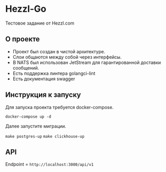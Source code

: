 # Hezzl-Go
Тестовое задание от Hezzl.com
## О проекте
- Проект был создан в чистой архитектуре. 
- Слои общаются между собой через интерфейсы.
- В NATS был использован JetStream для гарантированной доставки сообщений.
- Есть поддержка линтера golangci-lint
- Есть документация swagger
## Инструкция к запуску
Для запуска проекта требуется docker-compose.

`docker-compose up -d`

Далее запустите миграции. 

`make postgres-up`
`make clickhouse-up`

## API
Endpoint = `http://localhost:3000/api/v1`
